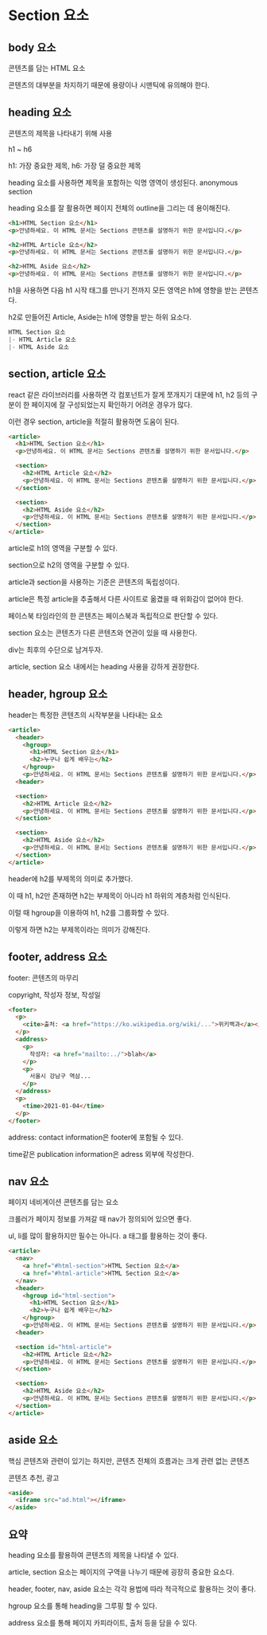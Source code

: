 # Section 요소

## body 요소

콘텐츠를 담는 HTML 요소

콘텐츠의 대부분을 차지하기 때문에 용량이나 시맨틱에 유의해야 한다.

## heading 요소

콘텐츠의 제목을 나타내기 위해 사용

h1 ~ h6

h1: 가장 중요한 제목, h6: 가장 덜 중요한 제목

heading 요소를 사용하면 제목을 포함하는 익명 영역이 생성된다. anonymous section

heading 요소를 잘 활용하면 페이지 전체의 outline을 그리는 데 용이해진다.

```html
<h1>HTML Section 요소</h1>
<p>안녕하세요. 이 HTML 문서는 Sections 콘텐츠를 설명하기 위한 문서입니다.</p>

<h2>HTML Article 요소</h2>
<p>안녕하세요. 이 HTML 문서는 Sections 콘텐츠를 설명하기 위한 문서입니다.</p>

<h2>HTML Aside 요소</h2>
<p>안녕하세요. 이 HTML 문서는 Sections 콘텐츠를 설명하기 위한 문서입니다.</p>
```

h1을 사용하면 다음 h1 시작 태그를 만나기 전까지 모든 영역은 h1에 영향을 받는 콘텐츠다.

h2로 만들어진 Article, Aside는 h1에 영향을 받는 하위 요소다.

```js
HTML Section 요소
|- HTML Article 요소
|- HTML Aside 요소
```

## section, article 요소

react 같은 라이브러리를 사용하면 각 컴포넌트가 잘게 쪼개지기 대문에 h1, h2 등의 구분이 한 페이지에 잘 구성되었는지 확인하기 어려운 경우가 많다.

이런 경우 section, article을 적절히 활용하면 도움이 된다.

```html
<article>
  <h1>HTML Section 요소</h1>
  <p>안녕하세요. 이 HTML 문서는 Sections 콘텐츠를 설명하기 위한 문서입니다.</p>

  <section>
    <h2>HTML Article 요소</h2>
    <p>안녕하세요. 이 HTML 문서는 Sections 콘텐츠를 설명하기 위한 문서입니다.</p>
  </section>

  <section>
    <h2>HTML Aside 요소</h2>
    <p>안녕하세요. 이 HTML 문서는 Sections 콘텐츠를 설명하기 위한 문서입니다.</p>
  </section>
</article>
```

article로 h1의 영역을 구분할 수 있다.

section으로 h2의 영역을 구분할 수 있다.

article과 section을 사용하는 기준은 콘텐츠의 독립성이다.

article은 특정 article을 추출해서 다른 사이트로 옮겼을 때 위화감이 없어야 한다.

페이스북 타임라인의 한 콘텐츠는 페이스북과 독립적으로 판단할 수 있다.

section 요소는 콘텐츠가 다른 콘텐츠와 연관이 있을 때 사용한다.

div는 최후의 수단으로 남겨두자.

article, section 요소 내에서는 heading 사용을 강하게 권장한다.

## header, hgroup 요소

header는 특정한 콘텐츠의 시작부분을 나타내는 요소

```html
<article>
  <header>
    <hgroup>
      <h1>HTML Section 요소</h1>
      <h2>누구나 쉽게 배우는</h2>
    </hgroup>
    <p>안녕하세요. 이 HTML 문서는 Sections 콘텐츠를 설명하기 위한 문서입니다.</p>
  <header>

  <section>
    <h2>HTML Article 요소</h2>
    <p>안녕하세요. 이 HTML 문서는 Sections 콘텐츠를 설명하기 위한 문서입니다.</p>
  </section>

  <section>
    <h2>HTML Aside 요소</h2>
    <p>안녕하세요. 이 HTML 문서는 Sections 콘텐츠를 설명하기 위한 문서입니다.</p>
  </section>
</article>
```

header에 h2를 부제목의 의미로 추가했다.

이 때 h1, h2만 존재하면 h2는 부제목이 아니라 h1 하위의 계층처럼 인식된다.

이럴 때 hgroup을 이용하여 h1, h2를 그룹화할 수 있다.

이렇게 하면 h2는 부제목이라는 의미가 강해진다.

## footer, address 요소

footer: 콘텐츠의 마무리

copyright, 작성자 정보, 작성일

```html
<footer>
  <p>
    <cite>출처: <a href="https://ko.wikipedia.org/wiki/...">위키백과</a></cite>
  </p>
  <address>
    <p>
      작성자: <a href="mailto:../">blah</a>
    </p>
    <p>
      서울시 강남구 역삼...
    </p>
  </address>
  <p>
    <time>2021-01-04</time>
  </p>
</footer>
```

address: contact information은 footer에 포함될 수 있다.

time같은 publication information은 adress 외부에 작성한다.

## nav 요소

페이지 네비게이션 콘텐츠를 담는 요소

크롤러가 페이지 정보를 가져갈 때 nav가 정의되어 있으면 좋다.

ul, li를 많이 활용하지만 필수는 아니다. a 태그를 활용하는 것이 좋다.

```html
<article>
  <nav>
    <a href="#html-section">HTML Section 요소</a>
    <a href="#html-article">HTML Section 요소</a>
  </nav>
  <header>
    <hgroup id="html-section">
      <h1>HTML Section 요소</h1>
      <h2>누구나 쉽게 배우는</h2>
    </hgroup>
    <p>안녕하세요. 이 HTML 문서는 Sections 콘텐츠를 설명하기 위한 문서입니다.</p>
  <header>

  <section id="html-article">
    <h2>HTML Article 요소</h2>
    <p>안녕하세요. 이 HTML 문서는 Sections 콘텐츠를 설명하기 위한 문서입니다.</p>
  </section>

  <section>
    <h2>HTML Aside 요소</h2>
    <p>안녕하세요. 이 HTML 문서는 Sections 콘텐츠를 설명하기 위한 문서입니다.</p>
  </section>
</article>
```

## aside 요소

핵심 콘텐츠와 관련이 있기는 하지만, 콘텐츠 전체의 흐름과는 크게 관련 없는 콘텐츠

콘텐츠 추천, 광고

```html
<aside>
  <iframe src="ad.html"></iframe>
</aside>
```

## 요약

heading 요소를 활용하여 콘텐츠의 제목을 나타낼 수 있다.

article, section 요소는 페이지의 구역을 나누기 때문에 굉장히 중요한 요소다.

header, footer, nav, aside 요소는 각각 용법에 따라 적극적으로 활용하는 것이 좋다.

hgroup 요소를 통해 heading을 그루핑 할 수 있다.

address 요소를 통해 페이지 카피라이트, 출처 등을 담을 수 있다.
